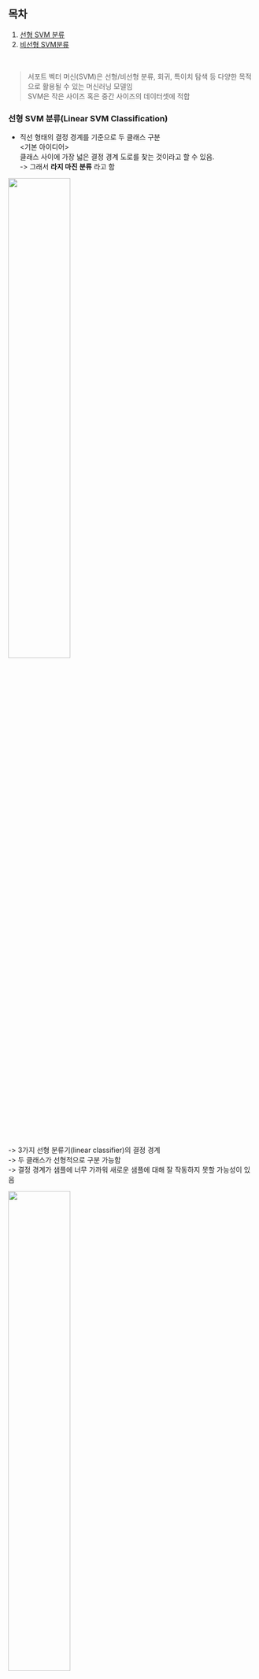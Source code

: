 ## 목차
1. [선형 SVM 분류](#선형-svm-분류linear-svm-classification)
2. [비선형 SVM분류](#비선형-svm-분류)

<br>

> 서포트 벡터 머신(SVM)은 선형/비선형 분류, 회귀, 특이치 탐색 등 다양한 목적으로 활용될 수 있는 머신러닝 모델임  
SVM은 작은 사이즈 혹은 중간 사이즈의 데이터셋에 적합  

### 선형 SVM 분류(Linear SVM Classification)  
- 직선 형태의 결정 경계를 기준으로 두 클래스 구분  
<기본 아이디어>   
클래스 사이에 가장 넓은 결정 경계 도로를 찾는 것이라고 할 수 있음.  
-> 그래서 **라지 마진 분류** 라고 함

<img src = "../image/3가지 선형 분류기의 결정 경계.png" width = 50%>

-> 3가지 선형 분류기(linear classifier)의 결정 경계  
-> 두 클래스가 선형적으로 구분 가능함  
-> 결정 경계가 샘플에 너무 가까워 새로운 샘플에 대해 잘 작동하지 못할 가능성이 있음  

<img src = "../image/SVM분류기의 결정 경계.png" width = 50%>

-> SVM 분류기의 결정 경계(검은 실선)  
-> 두 클래스를 잘 구분  
-> 각 클래스 별 가장 가까운 훈련 샘플로부터 가능한 멀리 떨어져 있음  

**서포트 벡터**
: 두 클래스 사이 결정 경계 도로의 양쪽 가장자리에 위치하는 샘플을 의미

<img src = "../image/서포트벡터.png" width = 50%>
-> 오른쪽 그래프의 동그라미 표시  

SVM 분류기는 서포트 벡터 사이의 간격, 즉 결정 경계 도로의 폭이 최대가 되도록 학습이 이루어짐  
SVM 분류기는 특성 스케일에 민감함  
-> 특성 스케일을 조정하면 결정 경계가 훨씬 넓어짐  

SVM 분류 모델  
: 이진 분류기  
: 양쪽 클래스의 서포트 벡터로부터 최대한 멀리 떨어져 있는 결정 경계를 찾는 분류기  
훈련 목표 : 두 클래스의 샘플들을 잘 구분하면서 동시에 가능한 폭이 넓은 결정 경계 도로를 찾는 것 

<img src = "../image/SVM 분류 모델.png" width = 50%>

**하드 마진 분류**
: 모든 훈련 샘플들이 결정 경계 도로 바깥쪽으로 올바르게 분류되도록 하는 마진 분류  
- 훈련셋의 샘플들이 선형적으로 구분되는 경우에만 가능  
- 이상치에 민감함  

<img src = "../image/하드 마진 분류.png" width = 50%>


(왼쪽) 
- 이상치가 타 클래스에 섞임  
- 하드 마진 분류가 불가능한 경우  
  
(오른쪽)
- 이상치가 타 클래스에 매우 가까움 
- 하드 마진 분류 가능하지만 결정 경계 도로 폭이 좁아 새로운 샘플에 대한 일반화 성능이 떨어질 가능성  

**소프트 마진 분류**
: 훈련 샘플에 대한 예측 오류가 허용되는 경우  
마진 오류 : 샘플이 결정 경계 도로 상이나 혹은 반대편 클래스 영역에 위치하는 경우  
  
훈련 목표 
: 결정 경계 도로의 폭을 가능한 넓게 유지하는 것과 마진 오류 케이스 빈도를 낮추는 것 간의 적절한 균형을 찾는 것이 목표
  
소프트 마진 분류 : 규제, 결정경계 도로, 마진 오류
   
C : 규제 하이퍼파라미터(규제 강도 $a$의 inverse)  
(C가 작을 수록 강한 규제, 클수록 약한 규제)  

<img src = "../image/소프트 마진 분류.png" width = 50%>


(왼쪽)  
- C가 너무 작아(강한 규제) 도로 폭은 넓지만 마진 오류를 너무 많이 허용하는 과소 적합이 발생   

(오른쪽)  
- C를 키우면(약한 규제) 결정 경계 도로 폭이 좁아지며 마진 오류 빈도가 줄어듦  
(도로 폭이 너무 좁아지면 훈련 샘플에 대한 마진 오류는 줄지만 새로운 샘플에 대한 일반화 성능이 떨어질 가능성이 있음 => 즉, 과대적합 가능성)  

이 경우, C=100으로 훈련된 모델의 일반화 성능이 C=1로 훈련했을 때보다 우수할 것으로 보임  


### 비선형 SVM 분류  
비선형 데이터 분류를 위한 한 가지 방안  
: 다항 특성이나 유사도 특성같은 특성  

(하나의 특성 $x_1$만으로 이루어진 데이터 셋 예)  
<img src="../image/비선형 데이터셋 분류.png" width = 50%>

-> 선형적 분류가 불가능한 케이스  
  
<img src="../image/특성 추가 비선형 데이터셋.png" width = 50%>
-> 다항 특성 $\x_2 = \x_1^2$을 추가하면 선형 분류가 가능해진다.

비선형 데이터셋 분류 : (e.g., moons 데이터 셋 분류)
```
from sklearn.datasets import make_moons
from sklearn.preprocessing import PolynomialFeatures

X, y = make_moons(n_samples=100, noise = 0.15, random_state=42)

polynomial_svm_clf = make_pipeline(
    PolynomialFeatures(degree=3),
    StandardScaler(),
    LinearSVC(C=10, max_iter=10_000, random_state=42)
)
# PolynomiaFeatures 변환기를 이용하여 degree=3의 다항 특성 추가
# StandardScaler를 이용한 특성 스케일링 적용
# LinearSVC 분류기 클래스 이용  
polynomial_svm_clf.fit(X, y)
```
* 다항 특성

다항 특성 추가 시 문제점  
- 다항식의 차수(degree)를 높이면 추가되는 다항 특성 수가 엄청나게 많아져서 모델 훈련 과정이 너무 느려지게 된다.  
- 반대로 다항식의 차수를 너무 낮게 설정하면 데이터셋의 비선형적 패턴을 학습하는데 한계가 있음  

-> SVM 모델 사용 시 커널 트릭이라고 하는 수학적 테크닉 적용 가능  
커널 트릭: 다항 커널(Polynomial Kernal)  
: 매우 높은 degree의 다항 특성들을 실제로 데이터셋에 추가하지 않고도 마치 추가한 것과 동일한 효과를 얻을 수 있음  
: 매우 높은 차수의 다항식 이용 시 다항 특성 수의 엄청난 증가 문제를 피할 수 있음  
```
from sklearn.svm import SVC
# 사이킷런 SVC 클래스를 통해 다항 커널 적용 가능  

poly_kernel_svm_clf = make_pipeline(StandardScaler(),
                                    SVC(kernel = "poly", degree=3, coef()=1, C=5))
# degree : 적용할 다항 커널 차수를 지정. 모델이 과대적합 될 경우 다항 커널 차수를 낮춫어 시도
# coef(): 모델이 (low-degree terms 대비) high-degree terms에 의해 얼마나 많이 영향 받도록 할 것인지를 설정                                    
poly_kernel_svm_clf.fit(X, y)
```
  
 * 유사도 특성
 : 비교 대상 기준이 되는 특정 landmark 샘플과 각 샘플 간의 유사도를 측정  
 (e.g., Gaussion RBF 함수 : 종 모양의 함수(landmark에 가까울수록 1, 멀수록 0으로 수렴))  
 유사도 함수를 사용하여 계산된 유사도 특성을 데이터 셋에 추가  

  유사도 특성 추가 시 고려사항  
  유사도 특성 추가 시 필요한 결정 : 훈련셋의 샘플들 중 어느 샘플을 landmark로 지정할 것인지?  
    
간단한 방법 
- 훈련셋의 m개 샘플 모두를 landmark로 지정  
- 각 훈련 샘플에 대해서 m개 샘플(자기 자신 포함) 각각과의 유사도를 각각 측정하여 유사도 특성으로 추가  
-> 각 훈련 샘플 당 m개의 유사도 측정값들이 추가 됨(일반적으로 original 특성들은 drop 시킴)  

문제점  
- m개 샘플과 n개 특성으로 이루어진 훈련셋이 m개 샘플과 m개 특성의 훈련셋의 바뀜  
- if m >> n, 훈련셋의 크기가 엄청나게 커지게 된다.  

유사도 특성에 대한 커널 트릭 : Gaussian RBF Kernel  
Gaussian RBF 함수를 이용한 유사도 특성에 대해서도 커널 트릭 적용 가능함  
- 즉, 훈련셋에 유사도 특성을 실제로 추가하지 않고서도 마치 추가한 것과 동일한 효과를 얻을 수 있음  
```
rbf_kernel_svm_clf = make_pipeline(StandardScaler(),
                                    SVC(kernel = "rbf", gamma=5, C=0.001))
# gamma : landmark로부터 멀어짐에 따라 Gaussian RBF 함수 유사도 측정값이 얼마나 빠르게 감소되도록 할 것인지 설정  
# gamma 증가 -> 종 모양 커브가 좁아짐 -> 각 샘플이 영향을 미치는 범위가 더 작아짐 -> 클래스 간 결정 경계가 더 불규칙한 패턴을 띄게 됨 
# gamma 감소 -> 종 모양 커브 넓어짐 -> 각 샘플이 영향을 미치는 범위가 더 넓어짐 -> 클래스 간 결정 경계가 더 smooth 해짐 
rbf_kernel_svm_clf.fit(X, y)
```
<img src="../image/Gaussian%20RBF%20Kernel.png" width = 50%>
gamma 값이 지나치게 커지면 모델이 과대적합이 될 수 있고 gamma 값이 지나치게 작으면 과소적합이 될 수 있음  
-> 따라서 gamma가 규제 하이퍼파라미터 같은 역할을 함  
(모델이 과대 적합 될 경우 gamma값을 줄이고, 과소 적합 될 경우 gamma값을 키운다.)  
  
 <img src = "../image/사이킷런의 SVM 클래스 및 계산 복잡도.png" width=50%>
 
 - LinearSVC
: 커널 트릭 지원하지 않음
: 훈련 시간 복잡도는 m과 n에 대해 선형적으로 증가  

- svc
: 커널 트릭 지원  
: 훈련 샘플 수(m)가 많아지면 훈련 시간이 굉장히 길어짐. 따라서 small or medium-sized dataset에 적합  
: 상대적으로 특성 수 면에서는 확장성이 있음  

- SGDClassifier(을 이용하여 large margin 분류 수행 가능)  
: 규제 하이퍼파라미터와 학습률 하이퍼파라미터를 조절함으로써 Linear SVM과 유사한 결과를 도출할 수 있다.  
: 확률적 경사 하강법을 통해 훈련되므로 점진적 학습이 가능하며 외부 메모리 학습 가능  

어떤 커널을 사용해야 할까?  
- 사이킷런 SVC 클래스의 default kernel 값은 Gaussian RBF 커널(SVC(kernel="rbf"))  
=> 대부분의 경우 Gaussian RBF 커널이 잘 맞음  
  
- 선형 모델이 예상되는 경우  
=> SVC(kernel="linear")를 시도해 볼 수 있지만, 훈련 샘플 수(m)나 특성 수(n)가 매우 많은 경우에는 LinearSVC 클래스가 훨씬 빠름   

- 시간과 컴퓨터 성능 면에서 여유가 된다면
=> 교차 검증, 그리드 탐색을 통해 적절한 커널을 탐색해 볼 수 있음  

- 훈련 데이터에 특화된 커널이 알려져 있다면  
=> 해당 커널을 사용   
(e.g., 문서 분류나 DNA sequence 분류 문제의 경우 string kernel이 많이 사용됨)  